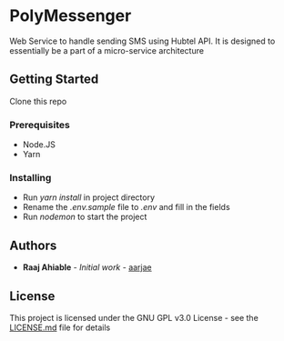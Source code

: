 # PolyMessenger

Web Service to handle sending SMS using Hubtel API.
It is designed to essentially be a part of a micro-service architecture

## Getting Started
Clone this repo


### Prerequisites
- Node.JS
- Yarn

### Installing
- Run *yarn install* in project directory
- Rename the *.env.sample* file to *.env* and fill in the fields
- Run *nodemon* to start the project 

## Authors

* **Raaj Ahiable** - *Initial work* - [aarjae](https://github.com/aarjae)


## License
This project is licensed under the GNU GPL v3.0 License - see the [LICENSE.md](LICENSE.md) file for details
